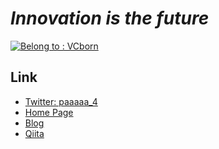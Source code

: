 # *Innovation is the future*  

  [![Belong to : VCborn](https://img.shields.io/badge/Belongs-VCborn-success?style=flat-square)](https://vcborn.com/)

## Link
- [Twitter: paaaaa_4](https://twitter.com/paaaaa_4)
- [Home Page](https://paaaaa4.cyou)
- [Blog](https://blog.paaaaa4.xyz)
- [Qiita](https://qiita.com/Paaaaa4)
